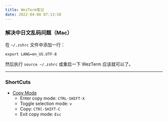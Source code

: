 ```yaml
---
title: WezTerm笔记
date: 2022-04-08 07:13:58
---
```

### 解决中日文乱码问题（Mac）

在 `~/.zshrc` 文件中添加一行：
```shell
export LANG=en_US.UTF-8
```
然后执行 `source ~/.zshrc` 或重启一下 WezTerm 应该就可以了。

---

### ShortCuts

- [Copy Mode](https://wezfurlong.org/wezterm/copymode.html)
  - Enter copy mode: `CTRL-SHIFT-X`
  - Toggle selection mode: `v`
  - Copy: `CTRl-SHIFT-C`
  - Exit copy mode: `Esc`
